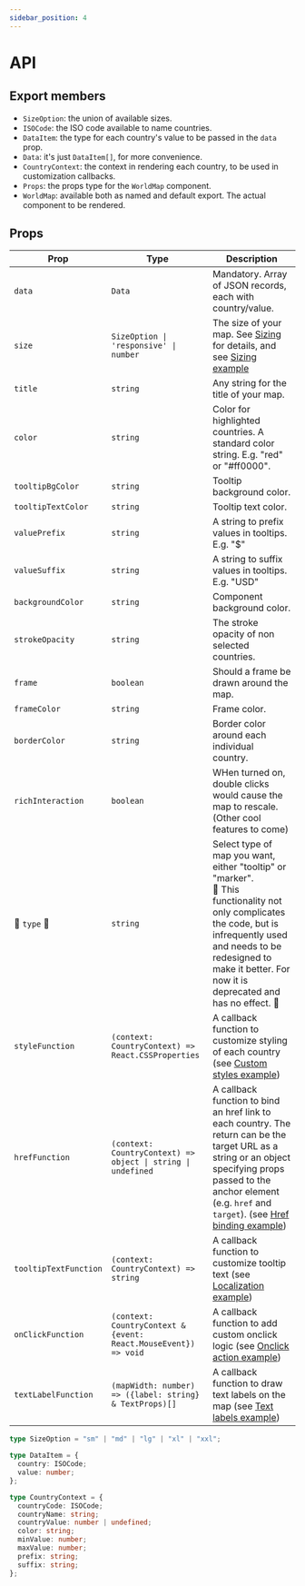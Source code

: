 ```yaml
---
sidebar_position: 4
---
```


# API

## Export members

- `SizeOption`: the union of available sizes.
- `ISOCode`: the ISO code available to name countries.
- `DataItem`: the type for each country's value to be passed in the `data` prop.
- `Data`: it's just `DataItem[]`, for more convenience.
- `CountryContext`: the context in rendering each country, to be used in customization callbacks.
- `Props`: the props type for the `WorldMap` component.
- `WorldMap`: available both as named and default export. The actual component to be rendered.

## Props

<small>

| Prop | Type | Description |
| --- | --- | --- |
| `data` | `Data` | Mandatory. Array of JSON records, each with country/value. |
| `size` | <code>SizeOption &#124; 'responsive' &#124; number</code> | The size of your map. See [Sizing](#sizing) for details, and see [Sizing example](/examples/sizing) |
| `title` | `string` | Any string for the title of your map. |
| `color` | `string` | Color for highlighted countries. A standard color string. E.g. "red" or "#ff0000". |
| `tooltipBgColor` | `string` | Tooltip background color. |
| `tooltipTextColor` | `string` | Tooltip text color. |
| `valuePrefix` | `string` | A string to prefix values in tooltips. E.g. "$" |
| `valueSuffix` | `string` | A string to suffix values in tooltips. E.g. "USD" |
| `backgroundColor` | `string` | Component background color. |
| `strokeOpacity` | `string` | The stroke opacity of non selected countries. |
| `frame` | `boolean` | Should a frame be drawn around the map. |
| `frameColor` | `string` | Frame color. |
| `borderColor` | `string` | Border color around each individual country. |
| `richInteraction` | `boolean` | WHen turned on, double clicks would cause the map to rescale. (Other cool features to come) |
| :construction: `type` :construction: | `string` | Select type of map you want, either "tooltip" or "marker". <br />:memo: This functionality not only complicates the code, but is infrequently used and needs to be redesigned to make it better. For now it is deprecated and has no effect. :memo: |
| `styleFunction` | `(context: CountryContext) => React.CSSProperties` | A callback function to customize styling of each country (see [Custom styles example](/examples/custom-style)) |
| `hrefFunction` | <code>(context: CountryContext) => object &#124; string &#124; undefined</code> | A callback function to bind an href link to each country. The return can be the target URL as a string or an object specifying props passed to the anchor element (e.g. `href` and `target`). (see [Href binding example](/examples/links)) |
| `tooltipTextFunction` | `(context: CountryContext) => string` | A callback function to customize tooltip text (see [Localization example](/examples/localization)) |
| `onClickFunction` | `(context: CountryContext & {event: React.MouseEvent}) => void` | A callback function to add custom onclick logic (see [Onclick action example](/examples/onclick)) |
| `textLabelFunction` | `(mapWidth: number) => ({label: string} & TextProps)[]` | A callback function to draw text labels on the map (see [Text labels example](/examples/text-labels)) |

</small>

```ts
type SizeOption = "sm" | "md" | "lg" | "xl" | "xxl";

type DataItem = {
  country: ISOCode;
  value: number;
};

type CountryContext = {
  countryCode: ISOCode;
  countryName: string;
  countryValue: number | undefined;
  color: string;
  minValue: number;
  maxValue: number;
  prefix: string;
  suffix: string;
};
```
